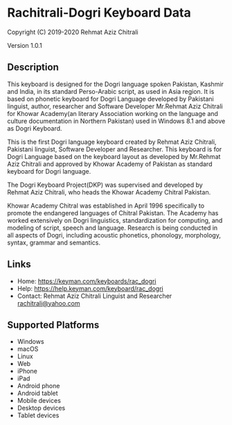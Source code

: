 Rachitrali-Dogri Keyboard Data
==============================

Copyright (C) 2019-2020 Rehmat Aziz Chitrali

Version 1.0.1

Description
-----------

This keyboard is designed for the Dogri language spoken Pakistan, Kashmir and India, in its standard Perso-Arabic script, as used in Asia region. It is based on phonetic keyboard for Dogri Language developed by Pakistani linguist, author, researcher and Software Developer Mr.Rehmat Aziz Chitrali for Khowar Academy(an literary Association working on the language and culture documentation in Northern Pakistan) used in Windows 8.1 and above as Dogri Keyboard.

This is the first Dogri language keyboard created by Rehmat Aziz Chitrali, Pakistani linguist, Software Developer and Researcher. This keyboard is for Dogri Language based on the keyboard layout as developed by Mr.Rehmat Aziz Chitrali and approved by Khowar Academy of Pakistan as standard keyboard for Dogri language.

The Dogri Keyboard Project(DKP) was supervised and developed by Rehmat Aziz Chitrali, who heads the Khowar Academy Chitral Pakistan.

Khowar Academy Chitral was established in April 1996 specifically to promote the endangered languages of Chitral Pakistan. The Academy has worked extensively on Dogri  linguistics, standardization for computing, and modeling of script, speech and language. Research is being conducted in all aspects of Dogri, including acoustic phonetics, phonology, morphology, syntax, grammar and semantics.

Links
-----

 * Home:    https://keyman.com/keyboards/rac_dogri
 * Help:    https://help.keyman.com/keyboard/rac_dogri
 * Contact: Rehmat Aziz Chitrali Linguist and Researcher <rachitrali@yahoo.com>

Supported Platforms
-------------------
  * Windows  
  * macOS  
  * Linux  
  * Web  
  * iPhone  
  * iPad  
  * Android phone  
  * Android tablet  
  * Mobile devices  
  * Desktop devices  
  * Tablet devices  
